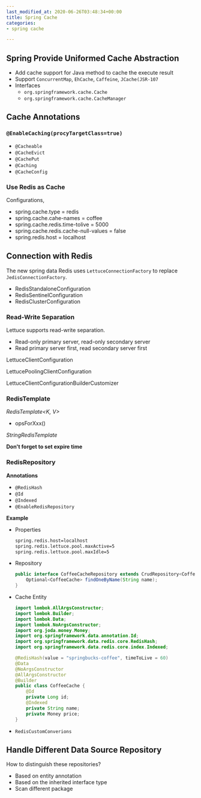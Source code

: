 ```yaml
---
last_modified_at: 2020-06-26T03:48:34+00:00
title: Spring Cache
categories:
- spring cache

---
```

## Spring Provide Uniformed Cache Abstraction

* Add cache support for Java method to cache the execute result
* Support `ConcurrentMap`, `EhCache`, `Caffeine`, `JCache(JSR-107`
* Interfaces
  * `org.springframework.cache.Cache`
  * `org.springframework.cache.CacheManager`

## Cache Annotations

### `@EnableCaching(procyTargetClass=true)`

* `@Cacheable`
* `@CacheEvict`
* `@CachePut`
* `@Caching`
* `@CacheConfig`

### Use Redis as Cache

Configurations,

* spring.cache.type = redis
* spring.cache.cahe-names = coffee
* spring.cache.redis.time-tolive = 5000
* spring.cache.redis.cache-null-values = false
* spring.redis.host = localhost

## Connection with Redis

The new spring data Redis uses `LettuceConnectionFactory` to replace `JedisConnectionFactory`.

* RedisStandaloneConfiguration
* RedisSentinelConfiguration
* RedisClusterConfiguration

### Read-Write Separation

Lettuce supports read-write separation.

* Read-only primary server, read-only secondary server
* Read primary server first, read secondary server first

LettuceClientConfiguration

LettucePoolingClientConfiguration

LettuceClientConfigurationBuilderCustomizer

### RedisTemplate

_RedisTemplate<K, V>_

* opsForXxx()

_StringRedisTemplate_

**Don't forget to set expire time**

### RedisRepository

**Annotations**

* `@RedisHash`
* `@Id`
* `@Indexed`
* `@EnableRedisRepository`

**Example**

* Properties

  ```bash
  spring.redis.host=localhost
  spring.redis.lettuce.pool.maxActive=5
  spring.redis.lettuce.pool.maxIdle=5
  ```
* Repository

  ```java
  public interface CoffeeCacheRepository extends CrudRepository<CoffeeCache, Long> {
      Optional<CoffeeCache> findOneByName(String name);
  }
  ```
* Cache Entity

  ```java
  import lombok.AllArgsConstructor;
  import lombok.Builder;
  import lombok.Data;
  import lombok.NoArgsConstructor;
  import org.joda.money.Money;
  import org.springframework.data.annotation.Id;
  import org.springframework.data.redis.core.RedisHash;
  import org.springframework.data.redis.core.index.Indexed;
  
  @RedisHash(value = "springbucks-coffee", timeToLive = 60)
  @Data
  @NoArgsConstructor
  @AllArgsConstructor
  @Builder
  public class CoffeeCache {
      @Id
      private Long id;
      @Indexed
      private String name;
      private Money price;
  }
  ```
* `RedisCustomConverions`

## Handle Different Data Source Repository

How to distinguish these repositories?

* Based on entity annotation
* Based on the inherited interface type
* Scan different package